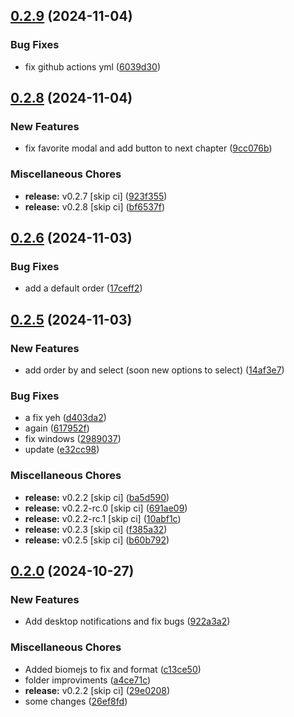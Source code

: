 ## [0.2.9](https://github.com/manga-you-know/desktop/compare/v0.2.8...v0.2.9) (2024-11-04)


### Bug Fixes

* fix github actions yml ([6039d30](https://github.com/manga-you-know/desktop/commit/6039d302a3e84697856411ed7edc4cefec877c8b))

## [0.2.8](https://github.com/manga-you-know/desktop/compare/v0.2.6...v0.2.8) (2024-11-04)


### New Features

* fix favorite modal and add button to next chapter ([9cc076b](https://github.com/manga-you-know/desktop/commit/9cc076b10abc748c792da2100d46ab379998ed6f))


### Miscellaneous Chores

* **release:** v0.2.7 [skip ci] ([923f355](https://github.com/manga-you-know/desktop/commit/923f355099fd8d3a8e32aaf88ebb9836a4b2e484))
* **release:** v0.2.8 [skip ci] ([bf6537f](https://github.com/manga-you-know/desktop/commit/bf6537f4ffcb6a1f1cfe8b3c3a87337edc87ea71))

## [0.2.6](https://github.com/manga-you-know/desktop/compare/v0.2.5...v0.2.6) (2024-11-03)


### Bug Fixes

* add a default order ([17ceff2](https://github.com/manga-you-know/desktop/commit/17ceff2ff7ac9947ddff4e47429d47897079f058))

## [0.2.5](https://github.com/manga-you-know/desktop/compare/v0.2.0...v0.2.5) (2024-11-03)


### New Features

* add order by and select (soon new options to select) ([14af3e7](https://github.com/manga-you-know/desktop/commit/14af3e7f552190363b5d1250767841975dbc493e))


### Bug Fixes

* a fix yeh ([d403da2](https://github.com/manga-you-know/desktop/commit/d403da28ad5b847397855a05319aaa3e6dc3be0a))
* again ([617952f](https://github.com/manga-you-know/desktop/commit/617952ff5958c1f01694a873218511c72977906d))
* fix windows ([2989037](https://github.com/manga-you-know/desktop/commit/29890370c1f01b1eb15c421979a107749cd91579))
* update ([e32cc98](https://github.com/manga-you-know/desktop/commit/e32cc98540c1e0e8a06d3642025176caa36ca575))


### Miscellaneous Chores

* **release:** v0.2.2 [skip ci] ([ba5d590](https://github.com/manga-you-know/desktop/commit/ba5d5908251f82975cceca4d470487cce6d9104d))
* **release:** v0.2.2-rc.0 [skip ci] ([691ae09](https://github.com/manga-you-know/desktop/commit/691ae090fb697c826ba3a2800f8a964cec928265))
* **release:** v0.2.2-rc.1 [skip ci] ([10abf1c](https://github.com/manga-you-know/desktop/commit/10abf1c5a0e3e55808a646c641e310fb66989a3c))
* **release:** v0.2.3 [skip ci] ([f385a32](https://github.com/manga-you-know/desktop/commit/f385a329eb4eb7ea7abb22cb8b9e1e98f99161fc))
* **release:** v0.2.5 [skip ci] ([b60b792](https://github.com/manga-you-know/desktop/commit/b60b7923ba41dd24a3cf2911c478cb3e7f515214))

## [0.2.0](https://github.com/manga-you-know/desktop/compare/v0.1.0-alpha...v0.2.0) (2024-10-27)


### New Features

* Add desktop notifications and fix bugs ([922a3a2](https://github.com/manga-you-know/desktop/commit/922a3a2a6521c5189ca148bde15968458568a6f9))


### Miscellaneous Chores

* Added biomejs to fix and format ([c13ce50](https://github.com/manga-you-know/desktop/commit/c13ce50465a0c24cbef5b91e169918944042446b))
* folder improviments ([a4ce71c](https://github.com/manga-you-know/desktop/commit/a4ce71c37e7e045f95abcdfa221c673e7077e5fe))
* **release:** v0.2.2 [skip ci] ([29e0208](https://github.com/manga-you-know/desktop/commit/29e0208cb81e53554959c9ceca543670a76c1c10))
* some changes ([26ef8fd](https://github.com/manga-you-know/desktop/commit/26ef8fd3b189b2ceb4d16861240f81f852c0ea37))

